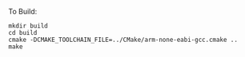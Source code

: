 To Build:

```
mkdir build
cd build
cmake -DCMAKE_TOOLCHAIN_FILE=../CMake/arm-none-eabi-gcc.cmake ..
make
```